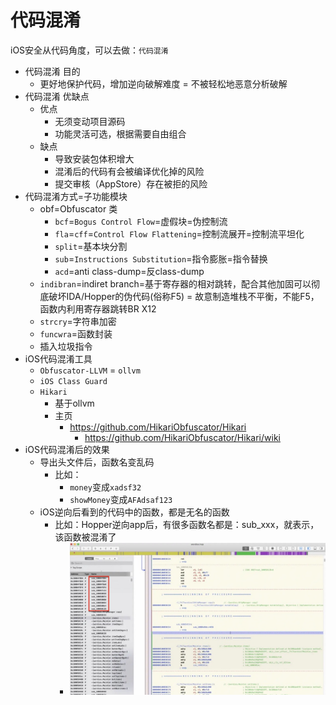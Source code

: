 # 代码混淆

iOS安全从代码角度，可以去做：`代码混淆`

* 代码混淆 目的
  * 更好地保护代码，增加逆向破解难度 = 不被轻松地恶意分析破解
* 代码混淆 优缺点
  * 优点
    * 无须变动项目源码
    * 功能灵活可选，根据需要自由组合
  * 缺点
    * 导致安装包体积增大
    * 混淆后的代码有会被编译优化掉的风险
    * 提交审核（AppStore）存在被拒的风险
* 代码混淆方式=子功能模块
  * obf=Obfuscator 类
    * `bcf`=`Bogus Control Flow`=虚假块=伪控制流
    * `fla`=`cff`=`Control Flow Flattening`=控制流展开=控制流平坦化
    * `split`=基本块分割
    * `sub`=`Instructions Substitution`=指令膨胀=指令替换
    * `acd`=anti class-dump=反class-dump
  * `indibran`=indiret branch=基于寄存器的相对跳转，配合其他加固可以彻底破坏IDA/Hopper的伪代码(俗称F5) = 故意制造堆栈不平衡，不能F5，函数内利用寄存器跳转BR X12
  * `strcry`=字符串加密
  * `funcwra`=函数封装
  * 插入垃圾指令
* iOS代码混淆工具
  * `Obfuscator-LLVM` = `ollvm`
  * `iOS Class Guard`
  * `Hikari`
    * 基于ollvm
    * 主页
      * https://github.com/HikariObfuscator/Hikari
        * https://github.com/HikariObfuscator/Hikari/wiki
* iOS代码混淆后的效果
  * 导出头文件后，函数名变乱码
    * 比如：
      * `money`变成`xadsf32`
      * `showMoney`变成`AFAdsaf123`
  * iOS逆向后看到的代码中的函数，都是无名的函数
    * 比如：Hopper逆向app后，有很多函数名都是：sub_xxx，就表示，该函数被混淆了
      * ![ios_hopper_func_sub](../../assets/img/ios_hopper_func_sub.jpg)
